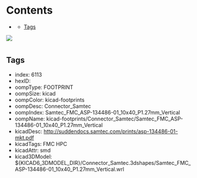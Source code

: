 



Contents
========

* [](#)
	* [Tags](#tags)
  
![][im]
# 

## Tags

- index: 6113
- hexID: 
- oompType: FOOTPRINT
- oompSize: kicad
- oompColor: kicad-footprints
- oompDesc: Connector_Samtec
- oompIndex: Samtec_FMC_ASP-134486-01_10x40_P1.27mm_Vertical
- oompName: kicad-footprints/Connector_Samtec/Samtec_FMC_ASP-134486-01_10x40_P1.27mm_Vertical
- kicadDesc: http://suddendocs.samtec.com/prints/asp-134486-01-mkt.pdf
- kicadTags: FMC HPC
- kicadAttr: smd
- kicad3DModel: ${KICAD6_3DMODEL_DIR}/Connector_Samtec.3dshapes/Samtec_FMC_ASP-134486-01_10x40_P1.27mm_Vertical.wrl



[im]: image.png
